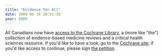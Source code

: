 ```yaml
---
title: "Evidence for All"
date: 2009-06-16 20:51:38
year: 2009
---
```

All Canadians now have <a href="http://blog.marsdd.com/2009/06/16/evidence-based-medicine-for-all/">access to the Cochrane Library</a>, a (more like "the") collection of evidence-based medicine reviews and a critical health sciences resource. If you'd like to have a look, go to the <a href="http://www.cochrane.org/">Cochrane site</a>; if you'd like access to continue, please sign <a href="http://nlccl.epetitions.net/">the petition</a>.
